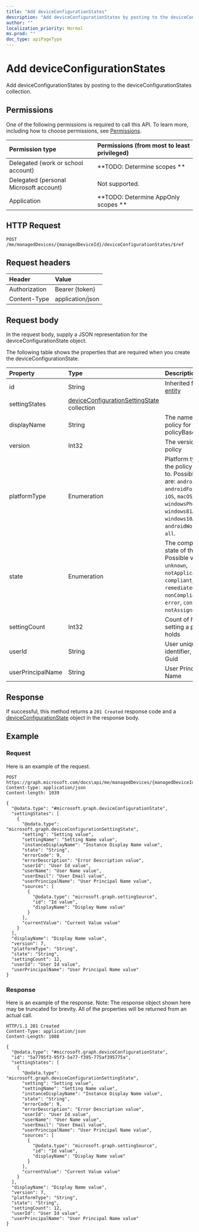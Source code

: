 ```yaml
---
title: "Add deviceConfigurationStates"
description: "Add deviceConfigurationStates by posting to the deviceConfigurationStates collection."
author: ""
localization_priority: Normal
ms.prod: ""
doc_type: apiPageType
---
```


# Add deviceConfigurationStates

Add deviceConfigurationStates by posting to the deviceConfigurationStates collection.

## Permissions
One of the following permissions is required to call this API. To learn more, including how to choose permissions, see [Permissions](/concepts/permissions-reference.md).

|Permission type|Permissions (from most to least privileged)|
|:---|:---|
|Delegated (work or school account)|**TODO: Determine scopes **|
|Delegated (personal Microsoft account)|Not supported.|
|Application|**TODO: Determine AppOnly scopes **|

## HTTP Request
<!-- {
  "blockType": "ignored"
}
-->
``` http
POST /me/managedDevices/{managedDeviceId}/deviceConfigurationStates/$ref
```

## Request headers
|Header|Value|
|:---|:---|
|Authorization|Bearer {token}|
|Content-Type|application/json|

## Request body
In the request body, supply a JSON representation for the deviceConfigurationState object.

The following table shows the properties that are required when you create the deviceConfigurationState.

|Property|Type|Description|
|:---|:---|:---|
|id|String| Inherited from [entity](../resources/entity.md)|
|settingStates|[deviceConfigurationSettingState](../resources/deviceConfigurationSettingState.md) collection||
|displayName|String|The name of the policy for this policyBase|
|version|Int32|The version of the policy|
|platformType|Enumeration|Platform type that the policy applies to. Possible values are: `android`, `androidForWork`, `iOS`, `macOS`, `windowsPhone81`, `windows81AndLater`, `windows10AndLater`, `androidWorkProfile`, `all`.|
|state|Enumeration|The compliance state of the policy. Possible values are: `unknown`, `notApplicable`, `compliant`, `remediated`, `nonCompliant`, `error`, `conflict`, `notAssigned`.|
|settingCount|Int32|Count of how many setting a policy holds|
|userId|String|User unique identifier, must be Guid|
|userPrincipalName|String|User Principal Name|



## Response
If successful, this method returns a `201 Created` response code and a [deviceConfigurationState](../resources/deviceconfigurationstate.md) object in the response body.

## Example

### Request
Here is an example of the request.
<!-- {
  "blockType": "request",
  "name": "create_deviceconfigurationstate_from_"
}
-->
``` http
POST https://graph.microsoft.com/docs\api/me/managedDevices/{managedDeviceId}/deviceConfigurationStates
Content-type: application/json
Content-length: 1039

{
  "@odata.type": "#microsoft.graph.deviceConfigurationState",
  "settingStates": [
    {
      "@odata.type": "microsoft.graph.deviceConfigurationSettingState",
      "setting": "Setting value",
      "settingName": "Setting Name value",
      "instanceDisplayName": "Instance Display Name value",
      "state": "String",
      "errorCode": 9,
      "errorDescription": "Error Description value",
      "userId": "User Id value",
      "userName": "User Name value",
      "userEmail": "User Email value",
      "userPrincipalName": "User Principal Name value",
      "sources": [
        {
          "@odata.type": "microsoft.graph.settingSource",
          "id": "Id value",
          "displayName": "Display Name value"
        }
      ],
      "currentValue": "Current Value value"
    }
  ],
  "displayName": "Display Name value",
  "version": 7,
  "platformType": "String",
  "state": "String",
  "settingCount": 12,
  "userId": "User Id value",
  "userPrincipalName": "User Principal Name value"
}
```

### Response
Here is an example of the response. Note: The response object shown here may be truncated for brevity. All of the properties will be returned from an actual call.
<!-- {
  "blockType": "response",
  "truncated": true,
  "@odata.type": "microsoft.graph.deviceconfigurationstate"
}
-->
``` http
HTTP/1.1 201 Created
Content-Type: application/json
Content-Length: 1088

{
  "@odata.type": "#microsoft.graph.deviceConfigurationState",
  "id": "5a7795f3-95f3-5a77-f395-775af395775a",
  "settingStates": [
    {
      "@odata.type": "microsoft.graph.deviceConfigurationSettingState",
      "setting": "Setting value",
      "settingName": "Setting Name value",
      "instanceDisplayName": "Instance Display Name value",
      "state": "String",
      "errorCode": 9,
      "errorDescription": "Error Description value",
      "userId": "User Id value",
      "userName": "User Name value",
      "userEmail": "User Email value",
      "userPrincipalName": "User Principal Name value",
      "sources": [
        {
          "@odata.type": "microsoft.graph.settingSource",
          "id": "Id value",
          "displayName": "Display Name value"
        }
      ],
      "currentValue": "Current Value value"
    }
  ],
  "displayName": "Display Name value",
  "version": 7,
  "platformType": "String",
  "state": "String",
  "settingCount": 12,
  "userId": "User Id value",
  "userPrincipalName": "User Principal Name value"
}
```

